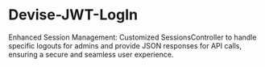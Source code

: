 # Devise-JWT-LogIn
Enhanced Session Management: Customized SessionsController to handle specific logouts for admins and provide JSON responses for API calls, ensuring a secure and seamless user experience.
